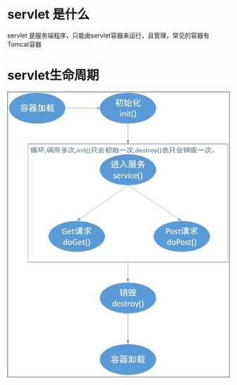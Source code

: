 # servlet 是什么
servlet 是服务端程序，只能由servlet容器来运行，且管理，常见的容器有Tomcat容器

# servlet生命周期
![](/assets/xwuusnjs.aao.jpg)